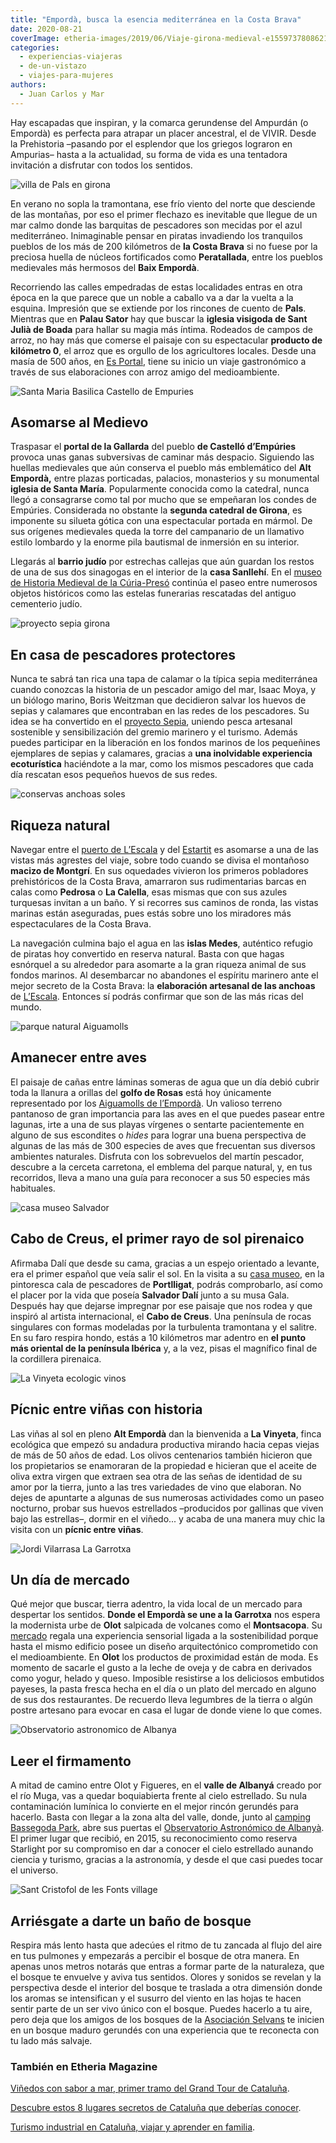 ```yaml
---
title: "Empordà, busca la esencia mediterránea en la Costa Brava"
date: 2020-08-21
coverImage: etheria-images/2019/06/Viaje-girona-medieval-e1559737808621.jpg
categories: 
  - experiencias-viajeras
  - de-un-vistazo
  - viajes-para-mujeres
authors: 
  - Juan Carlos y Mar
---
```


Hay escapadas que inspiran, y la comarca gerundense del Ampurdán (o Empordà) es perfecta para atrapar un placer ancestral, el de VIVIR. Desde la Prehistoria –pasando por el esplendor que los griegos lograron en Ampurias– hasta a la actualidad, su forma de vida es una tentadora invitación a disfrutar con todos los sentidos.

![villa de Pals en girona](etheria-images/2019/06/Viaje-girona-medieval-e1559737808621.jpg "Villa medieval de Pals, en el Bajo Empordá.")

En verano no sopla la tramontana, ese frío viento del norte que desciende de las 
montañas, por eso el primer flechazo es inevitable que llegue de un mar calmo donde las 
barquitas de pescadores son mecidas por el azul mediterráneo. Inimaginable pensar en 
piratas invadiendo los tranquilos pueblos de los más de 200 kilómetros de **la Costa 
Brava** si no fuese por la preciosa huella de núcleos fortificados como **Peratallada**, 
entre los pueblos medievales más hermosos del **Baix Empordà**. 

Recorriendo las calles empedradas de estas localidades entras en otra época en la que 
parece que un noble a caballo va a dar la vuelta a la esquina. Impresión que se extiende 
por los rincones de cuento de **Pals**. Mientras que en **Palau Sator** hay que buscar 
la **iglesia visigoda de Sant Julià de Boada** para hallar su magia más íntima. Rodeados 
de campos de arroz, no hay más que comerse el paisaje con su espectacular **producto de 
kilómetro 0**, el arroz que es orgullo de los agricultores locales. Desde una masía de 
500 años, en [Es Portal](https://www.esportalhotel.com/es/hotel-esportal/), tiene su 
inicio un viaje gastronómico a través de sus elaboraciones con arroz amigo del 
medioambiente. 

![Santa Maria Basilica Castello de Empuries](etheria-images/2019/06/viaje-girona-castello-empuries.jpg "Basílica de Santa María, en Castelló d'Empuries.")

## Asomarse al Medievo

Traspasar el **portal de la Gallarda** del pueblo **de Castelló d’Empúries** provoca 
unas ganas subversivas de caminar más despacio. Siguiendo las huellas medievales que aún 
conserva el pueblo más emblemático del **Alt Empordà,** entre plazas porticadas, 
palacios, monasterios y su monumental **iglesia de Santa María**. Popularmente conocida 
como la catedral, nunca llegó a consagrarse como tal por mucho que se empeñaran los 
condes de Empúries. Considerada no obstante la **segunda catedral de Girona**, es 
imponente su silueta gótica con una espectacular portada en mármol. De sus orígenes 
medievales queda la torre del campanario de un llamativo estilo lombardo y la enorme 
pila bautismal de inmersión en su interior. 

Llegarás al **barrio judío** por estrechas callejas que aún guardan los restos de una de 
sus dos sinagogas en el interior de la **casa Sanllehí**. En el [museo de Historia 
Medieval de la 
Cúria-Presó](https://www.castello.cat/museu-dhistoria-medieval-de-la-curia-preso-s-xiv/) 
continúa el paseo entre numerosos objetos históricos como las estelas funerarias 
rescatadas del antiguo cementerio judío. 

![proyecto sepia girona](etheria-images/2019/06/Viaje-girona-proyecto-sepia.jpg "Proyecto Sepia.")

## En casa de pescadores protectores

Nunca te sabrá tan rica una tapa de calamar o la típica sepia mediterránea cuando 
conozcas la historia de un pescador amigo del mar, Isaac Moya, y un biólogo marino, 
Boris Weitzman que decidieron salvar los huevos de sepias y calamares que encontraban en 
las redes de los pescadores. Su idea se ha convertido en el [proyecto 
Sepia](http://www.projectesepia.com/?fbclid=IwAR328iGUhdAEOv4C5v_-dSO1-seiAddRxLROMCPpXe1uqCJkEdne5QXJZvA), 
uniendo pesca artesanal sostenible y sensibilización del gremio marinero y el turismo. 
Además puedes participar en la liberación en los fondos marinos de los pequeñines 
ejemplares de sepias y calamares, gracias a **una inolvidable experiencia ecoturística** 
haciéndote a la mar, como los mismos pescadores que cada día rescatan esos pequeños 
huevos de sus redes. 

![conservas anchoas soles](etheria-images/2019/06/viaje-girona-anchoas.jpg "Factoría de conservas de anchoas Solés, en L’Escala.")

## Riqueza natural

Navegar entre el [puerto de L’Escala](https://www.nauticescala.com/es/) y del [Estartit](https://www.cnestartit.com/es/) 
es asomarse a una de las vistas más agrestes del viaje, sobre todo cuando se divisa el 
montañoso **macizo de Montgrí**. En sus oquedades vivieron los primeros pobladores 
prehistóricos de la Costa Brava, amarraron sus rudimentarias barcas en calas como 
**Pedrosa** o **La Calella**, esas mismas que con sus azules turquesas invitan a un 
baño. Y si recorres sus caminos de ronda, las vistas marinas están aseguradas, pues 
estás sobre uno los miradores más espectaculares de la Costa Brava. 

La navegación culmina bajo el agua en las **islas Medes**, auténtico refugio de piratas 
hoy convertido en reserva natural. Basta con que hagas esnórquel a su alrededor para 
asomarte a la gran riqueza animal de sus fondos marinos. Al desembarcar no abandones el 
espíritu marinero ante el mejor secreto de la Costa Brava: la **elaboración artesanal de 
las anchoas** de [L’Escala](https://www.anxoves-soles.com/es/). Entonces sí podrás 
confirmar que son de las más ricas del mundo. 

![parque natural Aiguamolls](etheria-images/2019/06/viaje-girona-naturaleza.jpg "Parque Natural de Aiguamolls de l'Emporda.")

## Amanecer entre aves

El paisaje de cañas entre láminas someras de agua que un día debió cubrir toda la 
llanura a orillas del **golfo de Rosas** está hoy únicamente representado por los [Aiguamolls 
de l’Empordà](https://aiguamollsdelemporda.cat/50-ocells-del-parc/). Un valioso terreno 
pantanoso de gran importancia para las aves en el que puedes pasear entre lagunas, irte 
a una de sus playas vírgenes o sentarte pacientemente en alguno de sus escondites o 
_hides_ para lograr una buena perspectiva de algunas de las más de 300 especies de aves 
que frecuentan sus diversos ambientes naturales. Disfruta con los sobrevuelos del martín 
pescador, descubre a la cerceta carretona, el emblema del parque natural, y, en tus 
recorridos, lleva a mano una guía para reconocer a sus 50 especies más habituales. 

![casa museo Salvador](etheria-images/2019/06/viaje-girona-casa-gaudi.jpg "Casa museo de Salvador Dalí.")

## Cabo de Creus, el primer rayo de sol pirenaico

Afirmaba Dalí que desde su cama, gracias a un espejo orientado a levante, era el primer 
español que veía salir el sol. En la visita a su [casa 
museo](https://www.salvador-dali.org/es/museos/casa-salvador-dali-de-portlligat/), en la 
pintoresca cala de pescadores de **Portlligat**, podrás comprobarlo, así como el placer 
por la vida que poseía **Salvador Dalí** junto a su musa Gala. Después hay que dejarse 
impregnar por ese paisaje que nos rodea y que inspiró al artista internacional, el 
**Cabo de Creus**. Una península de rocas singulares con formas modeladas por la 
turbulenta tramontana y el salitre. En su faro respira hondo, estás a 10 kilómetros mar 
adentro en **el punto más oriental de la península Ibérica** y, a la vez, pisas el 
magnífico final de la cordillera pirenaica. 

![La Vinyeta ecologic vinos](etheria-images/2019/06/viaje-girona-bodegas.jpg "Vinos ecológicos de la Bodega La Vinyeta.")

## Pícnic entre viñas con historia

Las viñas al sol en pleno **Alt Empordà** dan la bienvenida a **La Vinyeta**, finca 
ecológica que empezó su andadura productiva mirando hacia cepas viejas de más de 50 años 
de edad. Los olivos centenarios también hicieron que los propietarios se enamoraran de 
la propiedad e hicieran que el aceite de oliva extra virgen que extraen sea otra de las 
señas de identidad de su amor por la tierra, junto a las tres variedades de vino que 
elaboran. No dejes de apuntarte a algunas de sus numerosas actividades como un paseo 
nocturno, probar sus huevos estrellados –producidos por gallinas que viven bajo las 
estrellas–, dormir en el viñedo... y acaba de una manera muy chic la visita con un 
**pícnic entre viñas**. 

![Jordi Vilarrasa La Garrotxa](etheria-images/2019/06/viaje-girona-mercados.jpg "Jordi Vilarrasa vende productos de cerdo.")

## Un día de mercado

Qué mejor que buscar, tierra adentro, la vida local de un mercado para despertar los 
sentidos. **Donde el Empordà se une a la Garrotxa** nos espera la modernista urbe de 
**Olot** salpicada de volcanes como el **Montsacopa**. Su [mercado](https://www.turismeolot.com/es/descubre-olot/comercial/plaza-mercado-de-olot/) 
regala una experiencia sensorial ligada a la sostenibilidad porque hasta el mismo 
edificio posee un diseño arquitectónico comprometido con el medioambiente. En **Olot** 
los productos de proximidad están de moda. Es momento de sacarle el gusto a la leche de 
oveja y de cabra en derivados como yogur, helado y queso. Imposible resistirse a los 
deliciosos embutidos payeses, la pasta fresca hecha en el día o un plato del mercado en 
alguno de sus dos restaurantes. De recuerdo lleva legumbres de la tierra o algún postre 
artesano para evocar en casa el lugar de donde viene lo que comes. 

![Observatorio astronomico de Albanya](etheria-images/2019/06/viaje-girona-observar-estrellas.jpg "Observatorio astronómico de Albanya.")

## Leer el firmamento

A mitad de camino entre Olot y Figueres, en el **valle de Albanyá** creado por el río 
Muga, vas a quedar boquiabierta frente al cielo estrellado. Su nula contaminación 
lumínica lo convierte en el mejor rincón gerundés para hacerlo. Basta con llegar a la 
zona alta del valle, donde, junto al [camping Bassegoda 
Park](https://www.bassegodapark.com/es/camping-familiar-bungalows-girona), abre sus 
puertas el [Observatorio Astronómico de 
Albanyà](https://www.observatorialbanya.com/es/observatorio-astronomico-albanya). El 
primer lugar que recibió, en 2015, su reconocimiento como reserva Starlight por su 
compromiso en dar a conocer el cielo estrellado aunando ciencia y turismo, gracias a la 
astronomía, y desde el que casi puedes tocar el universo. 

![Sant Cristofol de les Fonts village](etheria-images/2019/06/viaje-girona-banos-bosque.jpg "Baños de bosque.")

## Arriésgate a darte un baño de bosque

Respira más lento hasta que adecúes el ritmo de tu zancada al flujo del aire en tus 
pulmones y empezarás a percibir el bosque de otra manera. En apenas unos metros notarás 
que entras a formar parte de la naturaleza, que el bosque te envuelve y aviva tus 
sentidos. Olores y sonidos se revelan y la perspectiva desde el interior del bosque te 
traslada a otra dimensión donde los aromas se intensifican y el susurro del viento en 
las hojas te hacen sentir parte de un ser vivo único con el bosque. Puedes hacerlo a tu 
aire, pero deja que los amigos de los bosques de la [Asociación 
Selvans](https://selvans.ong/?lang=es) te inicien en un bosque maduro gerundés con una 
experiencia que te reconecta con tu lado más salvaje. 

### También en Etheria Magazine

[Viñedos con sabor a mar, primer tramo del Grand Tour de 
Cataluña](https://etheriamagazine.com/2021/11/12/grand-tour-catalunya-vinedos-sabor-a-mar/). 

[Descubre estos 8 lugares secretos de Cataluña que deberías 
conocer](https://etheriamagazine.com/2021/02/22/lugares-secretos-de-cataluna-que-visitar/). 

[Turismo industrial en Cataluña, viajar y aprender en 
familia](https://etheriamagazine.com/2019/12/18/planes-familiares-en-barcelona-y-tarragona-turismo-industrial/).
